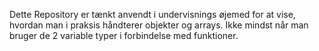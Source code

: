 Dette Repository er tænkt anvendt i undervisnings øjemed for at vise, hvordan man i praksis håndterer objekter og arrays. Ikke mindst når man bruger de 2 variable typer i forbindelse med funktioner.
